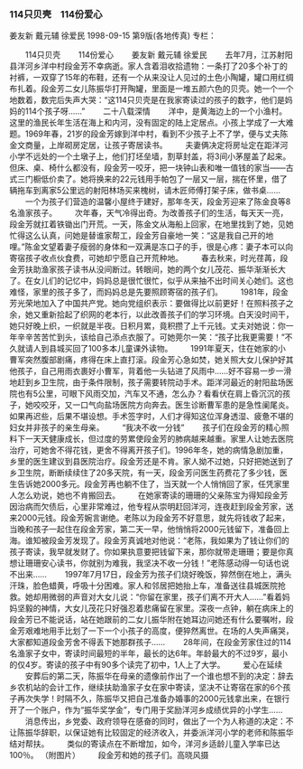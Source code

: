 ### 114只贝壳　114份爱心
姜友新  戴元辅  徐爱民
1998-09-15
第9版(各地传真)
专栏：

　　114只贝壳
　　114份爱心
　　姜友新  戴元辅  徐爱民
　　去年7月，江苏射阳县洋河乡洋中村段金芳不幸病逝。家人含着泪收拾遗物：一条打了20多个补丁的衬裤，一双穿了15年的布鞋，还有一个从来没让人见过的土色小陶罐，罐口用红绸布扎着。段金芳二女儿陈振华打开陶罐，里面是一堆五颜六色的贝壳。她一个一个地数着，数完后失声大哭：“这114只贝壳是在我家寄读过的孩子的数字，他们是妈妈的114个孩子呀……”
　　二十八载深情
　　洋中，是黄海边上的一个小渔村。这里的渔民长年生活在海上和内河，没有固定的陆上定居点。小孩上学成了一大难题。1969年春，21岁的段金芳嫁到洋中村，看到不少孩子上不了学，便与丈夫陈金文商量，上岸砌房定居，让孩子寄居读书。
　　夫妻俩决定将房址定在距洋河小学不远处的一个土墩子上，他们打坯垒墙，割草封盖，将3间小茅屋盖了起来。但床、桌、椅什么都没有，段金芳一咬牙，把一块钟山表和唯一值钱的家当——古式三门橱低价卖了。她将换来的22元钱用手帕包了一层又一层，揣在怀里，借了辆拖车到离家5公里远的射阳林场买来槐树，请木匠师傅打架子床，做书桌……
　　一个为孩子们营造的温馨小屋终于建好，那年冬天，段金芳迎来了陈金良等8名渔家孩子。
　　次年春，天气冷得出奇。为改善孩子们的生活，每天天一亮，段金芳就扛着铁锄出门开荒。一天，陈金文从海船上回家，在地里找到了她，见她忙得这么认真，问她是替谁家帮工，段金芳自豪地一笑：“这是我自己开的地哩。”陈金文望着妻子瘦弱的身体和一双满是冻口子的手，很是心疼：妻子本可以向寄宿孩子收点伙食费，可她却宁愿自己开荒种地。
　　春去秋来，时光荏苒，段金芳扶助渔家孩子读书从没间断过。转眼间，她的两个女儿茂花、振华渐渐长大了。在女儿们的记忆中，妈妈总是很忙很忙，似乎从来抽不出时间关心她们。这也难怪，家里的孩子多了，而妈妈总是先要照顾寄宿的孩子们。
　　1981年，段金芳光荣地加入了中国共产党。她向党组织表示：要做得比以前更好！在照料孩子之余，她又重新拾起了织网的老本行，以此改善孩子们的学习环境。白天没时间干，她只好晚上织，一织就是半夜。日积月累，竟积攒了上千元钱。丈夫对她说：你一年辛辛苦苦忙到头，该给自己添点衣服了。可她莞尔一笑：“孩子比我更需要！”不久就请人到县城买回了100多本儿童课外读物。
　　1991年夏天，住在她家的小曹军突然腹部剧痛，疼得在床上直打滚。段金芳心急如焚，她关照大女儿保护好其他孩子，自己用雨衣裹好小曹军，背着他一头钻进了风雨中……好不容易一步一滑地赶到乡卫生院，由于条件限制，孩子需要转院动手术。距洋河最近的射阳盐场医院也有5公里，可眼下风雨交加，汽车又不通，怎么办？看看伏在肩上昏沉沉的孩子，她咬咬牙，又一口气向盐场医院方向奔去。医生诊断曹军患的是急性阑尾炎。如果再迟些，后果不堪设想。手术签字时，人们才得知这位浑身透湿、疲惫不堪的妇女并非孩子的亲生母亲。
　　“我决不收一分钱”
　　孩子们在段金芳的精心照料下一天天健康成长，但过度的劳累使段金芳的肺病越来越重。家里人让她去医院治疗，可她舍不得花钱，更舍不得离开孩子们。1996年冬，她的病情急剧加重，乡里的医生建议到县医院治疗。段金芳还是不肯。家人拗不过她，只好把她送到了乡卫生院，断断续续住了20多天院，有一天，段金芳问医生药费花了多少钱，医生告诉她2000多元。段金芳再也躺不住了，当天就一个人悄悄回了家，任凭家里人怎么劝说，她也不肯搬回去。
　　在她家寄读的珊珊的父亲陈宝为得知段金芳因治病而欠债后，心里非常难过，他专程从崇明赶回洋河，连夜赶到段金芳家，送来2000元钱。段金芳婉言谢绝。老陈以为段金芳不好意思，就先将钱收了起来，当晚和孩子一起住在段金芳家，第二天一早，他悄悄将2000元钱留下，准备回上海。谁知被段金芳发现了。段金芳真诚地对他说：“老陈，我如果为了钱让你们的孩子寄读，我早就发财了。你如果执意要把钱留下来，那你就带走珊珊；要是你真想让珊珊安心读书，你就别为难我，我坚决不收一分钱！”老陈感动得一句话也说不出来……
　　1997年7月17日，段金芳为孩子们烧好晚饭，猝然倒在地上，满头汗珠，脸色蜡黄，呼吸十分困难。家人和邻居把她抬上车，准备送往县城医院抢救。她却用微弱的声音对大女儿说：“你留在家里，孩子们离不开大人……”看着妈妈坚毅的神情，大女儿茂花只好强忍着悲痛留在家里。深夜一点钟，躺在病床上的段金芳已不能说话，站在她跟前的二女儿振华附在她耳边问她还有什么要嘱咐，段金芳艰难地用手比划了一下一个小孩子的高度，便猝然离世。在场的人失声痛哭，大家都知道段金芳舍不得丢下她那群孩子……
　　28年间，在段金芳家住过的114名渔家子女中，寄读时间最短的半年，最长的达6年。年龄最大的不过9岁，最小的仅4岁。寄读的孩子中有90多个读完了初中，1人上了大学。
　　爱心在延续
　　安葬后的第二天，陈振华在母亲的遗像前作出了一个谁也想不到的决定：辞去乡农机站的会计工作，继续扶助渔家子女在家中寄读，坚决不让寄宿在家的6个孩子再次失学！时隔不久，陈振华又把自己准备办婚事的2000元钱拿出来，在银行开了一个账户，作为“振华奖学金”，专门用于奖励洋河乡成绩优异的小学生……
　　消息传出，乡党委、政府领导在感奋的同时，做出了一个为人称道的决定：不让陈振华辞职，以保证她有比较固定的经济收入，并委派洋河小学的老师和陈振华结对帮扶。
　　类似的寄读点在不断增加，如今，洋河乡适龄儿童入学率已达100％。
    （附图片）
　　段金芳和她的孩子们。高晓风摄
